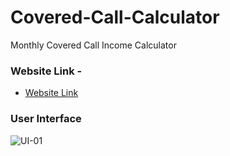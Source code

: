 # Covered-Call-Calculator
Monthly Covered Call Income Calculator

### Website Link - 
- [Website Link](https://projects.zachcarroll.me/monthly-covered-call-etfs/)

 ### User Interface
![UI-01](https://projects.zachcarroll.me/covered-call-monthly-etf-income-qylg-qyld-xylg-xyld.jpg)
